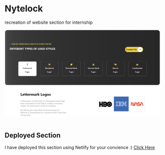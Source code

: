 # Nytelock
recreation of website section for internship

![section](./nytelock-section/src/imgs/section.PNG)
<br />
<br />

## Deployed Section

I have deployed this section using Netlify for your convience :) [Click Here](https://nytelocksection.netlify.app/)

<br />
<br />